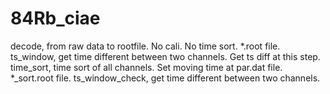# 84Rb_ciae

decode, from raw data to rootfile. No cali. No time sort. *.root file.
ts_window, get time different between two channels. Get ts diff at this step.
time_sort, time sort of all channels. Set moving time at par.dat file. *_sort.root file.
ts_window_check, get time different between two channels.
